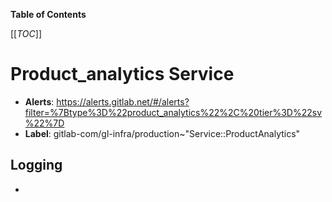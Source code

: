 <!-- MARKER: do not edit this section directly. Edit services/service-catalog.yml then run scripts/generate-docs -->

**Table of Contents**

[[_TOC_]]

# Product_analytics Service

* **Alerts**: <https://alerts.gitlab.net/#/alerts?filter=%7Btype%3D%22product_analytics%22%2C%20tier%3D%22sv%22%7D>
* **Label**: gitlab-com/gl-infra/production~"Service::ProductAnalytics"

## Logging

* []()

<!-- END_MARKER -->

<!-- ## Summary -->

<!-- ## Architecture -->

<!-- ## Performance -->

<!-- ## Scalability -->

<!-- ## Availability -->

<!-- ## Durability -->

<!-- ## Security/Compliance -->

<!-- ## Monitoring/Alerting -->

<!-- ## Links to further Documentation -->
